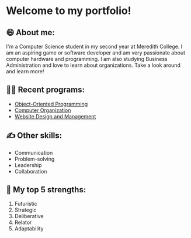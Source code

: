 <h1>Welcome to my portfolio!</h1>

<h2>😄 About me:</h2>
<p>I'm a Computer Science student in my second year at Meredith College. I am an aspiring game or software developer and am very passionate about computer hardware and programming. I am also studying Business Administration and love to learn about organizations. Take a look around and learn more!</p>

<h2>👩‍🏫 Recent programs:</h2>
<ul>
  <li><a href="[https://github.com/hringham/LABURL](https://github.com/hringham/CS-212.git)">Object-Oriented Programming</a></li>
  <li><a href="https://github.com/hringham/LABURL">Computer Organization</a></li>
  <li><a href="https://github.com/hringham/LABURL">Website Design and Management</a></li>
</ul>

<h2>✍ Other skills:</h2>
<ul>
  <li>Communication</li>
  <li>Problem-solving</li>
  <li>Leadership</li>
  <li>Collaboration</li>
</ul>

<h2>💪 My top 5 strengths:</h2>
<ol>
  <li>Futuristic</li>
  <li>Strategic</li>
  <li>Deliberative</li>
  <li>Relator</li>
  <li>Adaptability</li>
</ol>
